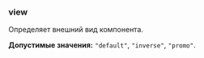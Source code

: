 ### view

Определяет внешний вид компонента.

<!-- props:start -->
**Допустимые значения:** `"default"`, `"inverse"`, `"promo"`.
<!-- props:end -->
